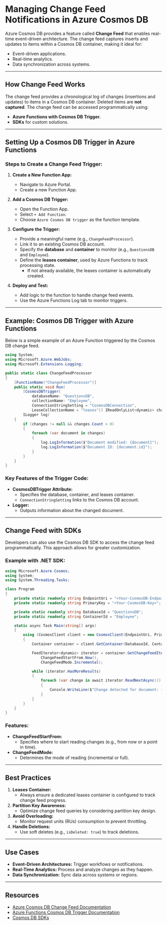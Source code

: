 # Managing Change Feed Notifications in Azure Cosmos DB

Azure Cosmos DB provides a feature called **Change Feed** that enables real-time event-driven architecture. The change feed captures inserts and updates to items within a Cosmos DB container, making it ideal for:

- Event-driven applications.
- Real-time analytics.
- Data synchronization across systems.

---

## How Change Feed Works

The change feed provides a chronological log of changes (insertions and updates) to items in a Cosmos DB container. Deleted items are **not captured**. The change feed can be accessed programmatically using:

- **Azure Functions with Cosmos DB Trigger.**
- **SDKs** for custom solutions.

---

## Setting Up a Cosmos DB Trigger in Azure Functions

### Steps to Create a Change Feed Trigger:

1. **Create a New Function App:**
   - Navigate to Azure Portal.
   - Create a new Function App.

2. **Add a Cosmos DB Trigger:**
   - Open the Function App.
   - Select `+ Add Function`.
   - Choose `Azure Cosmos DB trigger` as the function template.

3. **Configure the Trigger:**
   - Provide a meaningful name (e.g., `ChangeFeedProcessor`).
   - Link it to an existing Cosmos DB account.
   - Specify the **database** and **container** to monitor (e.g., `QuestionsDB` and `Employee`).
   - Define the **leases container**, used by Azure Functions to track processing state.
     - If not already available, the leases container is automatically created.

4. **Deploy and Test:**
   - Add logic to the function to handle change feed events.
   - Use the Azure Functions Log tab to monitor triggers.

---

## Example: Cosmos DB Trigger with Azure Functions

Below is a simple example of an Azure Function triggered by the Cosmos DB change feed.

```csharp
using System;
using Microsoft.Azure.WebJobs;
using Microsoft.Extensions.Logging;

public static class ChangeFeedProcessor
{
    [FunctionName("ChangeFeedProcessor")]
    public static void Run(
        [CosmosDBTrigger(
            databaseName: "QuestionsDB",
            collectionName: "Employee",
            ConnectionStringSetting = "CosmosDBConnection",
            LeaseCollectionName = "leases")] IReadOnlyList<dynamic> changes,
        ILogger log)
    {
        if (changes != null && changes.Count > 0)
        {
            foreach (var document in changes)
            {
                log.LogInformation($"Document modified: {document}");
                log.LogInformation($"Document ID: {document.id}");
            }
        }
    }
}
```

### Key Features of the Trigger Code:
- **CosmosDBTrigger Attribute:**
  - Specifies the database, container, and leases container.
  - `ConnectionStringSetting` links to the Cosmos DB account.
- **Logger:**
  - Outputs information about the changed document.

---

## Change Feed with SDKs

Developers can also use the Cosmos DB SDK to access the change feed programmatically. This approach allows for greater customization.

### Example with .NET SDK:

```csharp
using Microsoft.Azure.Cosmos;
using System;
using System.Threading.Tasks;

class Program
{
    private static readonly string EndpointUri = "<Your-CosmosDB-Endpoint>";
    private static readonly string PrimaryKey = "<Your-CosmosDB-Key>";

    private static readonly string DatabaseId = "QuestionsDB";
    private static readonly string ContainerId = "Employee";

    static async Task Main(string[] args)
    {
        using (CosmosClient client = new CosmosClient(EndpointUri, PrimaryKey))
        {
            Container container = client.GetContainer(DatabaseId, ContainerId);

            FeedIterator<dynamic> iterator = container.GetChangeFeedIterator<dynamic>(
                ChangeFeedStartFrom.Now(),
                ChangeFeedMode.Incremental);

            while (iterator.HasMoreResults)
            {
                foreach (var change in await iterator.ReadNextAsync())
                {
                    Console.WriteLine($"Change detected for document: {change}");
                }
            }
        }
    }
}
```

### Features:
- **ChangeFeedStartFrom:**
  - Specifies where to start reading changes (e.g., from now or a point in time).
- **ChangeFeedMode:**
  - Determines the mode of reading (incremental or full).

---

## Best Practices

1. **Leases Container:**
   - Always ensure a dedicated leases container is configured to track change feed progress.
2. **Partition Key Awareness:**
   - Optimize change feed queries by considering partition key design.
3. **Avoid Overloading:**
   - Monitor request units (RUs) consumption to prevent throttling.
4. **Handle Deletions:**
   - Use soft deletes (e.g., `isDeleted: true`) to track deletions.

---

## Use Cases

- **Event-Driven Architectures:** Trigger workflows or notifications.
- **Real-Time Analytics:** Process and analyze changes as they happen.
- **Data Synchronization:** Sync data across systems or regions.

---

## Resources

- [Azure Cosmos DB Change Feed Documentation](https://learn.microsoft.com/en-us/azure/cosmos-db/change-feed)
- [Azure Functions Cosmos DB Trigger Documentation](https://learn.microsoft.com/en-us/azure/azure-functions/functions-bindings-cosmosdb-v2)
- [Cosmos DB SDKs](https://learn.microsoft.com/en-us/azure/cosmos-db/sql/sql-sdk-overview)
